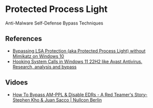 # Protected Process Light
Anti-Malware Self-Defense Bypass Techniques

## References
- [Bypassing LSA Protection (aka Protected Process Light) without Mimikatz on Windows 10](https://redcursor.com.au/bypassing-lsa-protection-aka-protected-process-light-without-mimikatz-on-windows-10/)
- [Hooking System Calls in Windows 11 22H2 like Avast Antivirus. Research, analysis and bypass](https://the-deniss.github.io/posts/2022/12/08/hooking-system-calls-in-windows-11-22h2-like-avast-antivirus.html)

## Vidoes

- [How To Bypass AM-PPL & Disable EDRs - A Red Teamer's Story-Stephen Kho & Juan Sacco | Nullcon Berlin](https://www.youtube.com/watch?v=QtObgEfy5Jw)